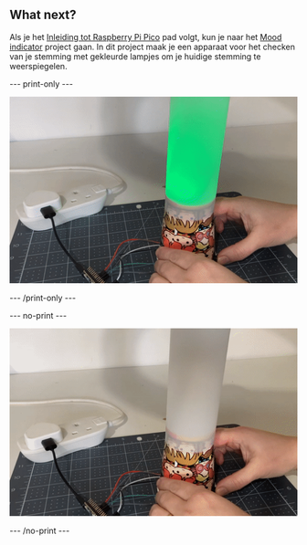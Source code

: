 ## What next?

Als je het [Inleiding tot Raspberry Pi Pico](https://projects.raspberrypi.org/en/raspberrypi/pico-intro) pad volgt, kun je naar het [Mood indicator](https://projects.raspberrypi.org/en/projects/mood-indicator) project gaan. In dit project maak je een apparaat voor het checken van je stemming met gekleurde lampjes om je huidige stemming te weerspiegelen.

--- print-only ---

![Een stuk tekenpapier wordt om een papieren beker gewikkeld. Een groen licht schijnt door het tekenpapier.](images/mood-lamp.PNG)

--- /print-only ---

--- no-print ---

![Een stuk tekenpapier wordt om een papieren beker gewikkeld. De knop aan de zijkant van de beker wordt ingedrukt om de kleur van de lamp te veranderen.](images/mood-lamp.gif)

--- /no-print ---
